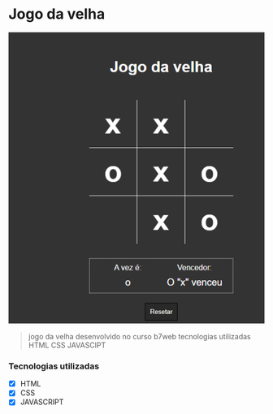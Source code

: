 # Jogo da velha

<img src="Capturar.png" alt="exemplo imagem">

> jogo da velha desenvolvido no curso b7web tecnologias utilizadas HTML CSS JAVASCIPT

### Tecnologias utilizadas

- [x] HTML
- [x] CSS
- [x] JAVASCRIPT
